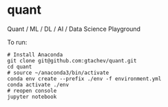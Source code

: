 # quant
Quant / ML / DL / AI / Data Science Playground


To run:
```
# Install Anaconda
git clone git@github.com:gtachev/quant.git
cd quant
# source ~/anaconda3/bin/activate
conda env create --prefix ./env -f environment.yml
conda activate ./env
# reopen console
jupyter notebook
```